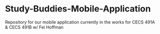 # Study-Buddies-Mobile-Application
Repository for our mobile application currently in the works for CECS 491A &amp; CECS 491B w/ Fei Hoffman
